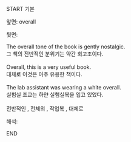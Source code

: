 START
기본

앞면:
overall


뒷면:
<div><div>The overall tone of the book is gently nostalgic. </div><div><div>그 책의 전반적인 분위기는 약간 회고조이다.</div></div></div><div><br></div><div><div>Overall, this is a very useful book. </div><div>대체로 이것은 아주 유용한 책이다.</div></div><div><br></div><div><div>The lab assistant was wearing a white overall. </div><div>실험실 조교는 하얀 실험실복을 입고 있었다.</div></div><div><br></div><div>전반적인 , 전체의 , 작업복 , 대체로 </div>


해석:

END